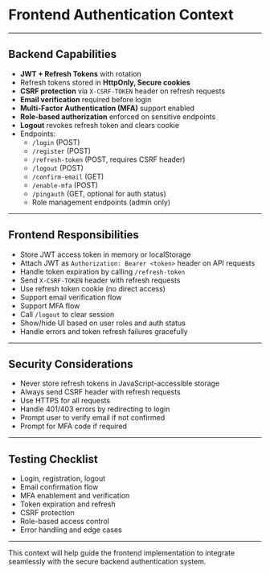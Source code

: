 # Frontend Authentication Context

---

## Backend Capabilities

- **JWT + Refresh Tokens** with rotation
- Refresh tokens stored in **HttpOnly, Secure cookies**
- **CSRF protection** via `X-CSRF-TOKEN` header on refresh requests
- **Email verification** required before login
- **Multi-Factor Authentication (MFA)** support enabled
- **Role-based authorization** enforced on sensitive endpoints
- **Logout** revokes refresh token and clears cookie
- Endpoints:
  - `/login` (POST)
  - `/register` (POST)
  - `/refresh-token` (POST, requires CSRF header)
  - `/logout` (POST)
  - `/confirm-email` (GET)
  - `/enable-mfa` (POST)
  - `/pingauth` (GET, optional for auth status)
  - Role management endpoints (admin only)

---

## Frontend Responsibilities

- Store JWT access token in memory or localStorage
- Attach JWT as `Authorization: Bearer <token>` header on API requests
- Handle token expiration by calling `/refresh-token`
- Send `X-CSRF-TOKEN` header with refresh requests
- Use refresh token cookie (no direct access)
- Support email verification flow
- Support MFA flow
- Call `/logout` to clear session
- Show/hide UI based on user roles and auth status
- Handle errors and token refresh failures gracefully

---

## Security Considerations

- Never store refresh tokens in JavaScript-accessible storage
- Always send CSRF header with refresh requests
- Use HTTPS for all requests
- Handle 401/403 errors by redirecting to login
- Prompt user to verify email if not confirmed
- Prompt for MFA code if required

---

## Testing Checklist

- Login, registration, logout
- Email confirmation flow
- MFA enablement and verification
- Token expiration and refresh
- CSRF protection
- Role-based access control
- Error handling and edge cases

---

This context will help guide the frontend implementation to integrate seamlessly with the secure backend authentication system.